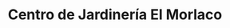 ---
title: "Centro de Jardinería El Morlaco"
url: /malaga/centro-de-jardineria-el-morlaco/
shop: centro de jardinería
---